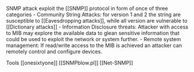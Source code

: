 SNMP attack exploit the [[SNMP]] protocol in form of once of three categories 
	-	Community String Attacks: for version 1 and 2 the string are susceptible to [[Eavesdropping attacks]], while all version are vulnerable to [[Dictionary attacks]]
	-	Information Disclosure threats: Attacker with access to MIB may explore the available data to glean sensitive information that could be used to exploit the network or system further. 
	-	Remote system management: If read/write access to the MIB is achieved an attacker can remotely control and configure devices. 
	
Tools
	[[onesixtyone]]
	[[SNMPblow.pl]]
	[[Net-SNMP]]